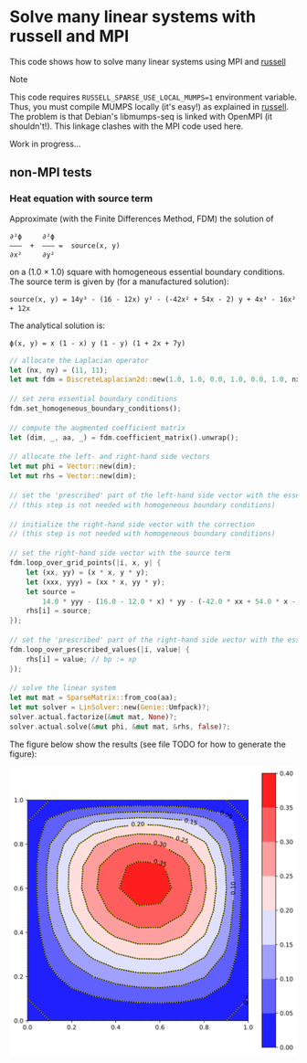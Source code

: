 # Solve many linear systems with russell and MPI

This code shows how to solve many linear systems using MPI and [russell](https://github.com/cpmech/russell/)

> [!NOTE]
> This code requires `RUSSELL_SPARSE_USE_LOCAL_MUMPS=1` environment variable. Thus, you must compile MUMPS locally (it's easy!) as explained in [russell](https://github.com/cpmech/russell/). The problem is that Debian's libmumps-seq is linked with OpenMPI (it shouldn't!). This linkage clashes with the MPI code used here.

Work in progress...

## non-MPI tests

### Heat equation with source term

Approximate (with the Finite Differences Method, FDM) the solution of

```text
∂²ϕ     ∂²ϕ
———  +  ——— =  source(x, y)
∂x²     ∂y²
```

on a (1.0 × 1.0) square with homogeneous essential boundary conditions. The source term is given by (for a manufactured solution):

```text
source(x, y) = 14y³ - (16 - 12x) y² - (-42x² + 54x - 2) y + 4x³ - 16x² + 12x
```

The analytical solution is:

```text
ϕ(x, y) = x (1 - x) y (1 - y) (1 + 2x + 7y)
```

```rust
// allocate the Laplacian operator
let (nx, ny) = (11, 11);
let mut fdm = DiscreteLaplacian2d::new(1.0, 1.0, 0.0, 1.0, 0.0, 1.0, nx, ny).unwrap();

// set zero essential boundary conditions
fdm.set_homogeneous_boundary_conditions();

// compute the augmented coefficient matrix
let (dim, _, aa, _) = fdm.coefficient_matrix().unwrap();

// allocate the left- and right-hand side vectors
let mut phi = Vector::new(dim);
let mut rhs = Vector::new(dim);

// set the 'prescribed' part of the left-hand side vector with the essential values
// (this step is not needed with homogeneous boundary conditions)

// initialize the right-hand side vector with the correction
// (this step is not needed with homogeneous boundary conditions)

// set the right-hand side vector with the source term
fdm.loop_over_grid_points(|i, x, y| {
    let (xx, yy) = (x * x, y * y);
    let (xxx, yyy) = (xx * x, yy * y);
    let source =
        14.0 * yyy - (16.0 - 12.0 * x) * yy - (-42.0 * xx + 54.0 * x - 2.0) * y + 4.0 * xxx - 16.0 * xx + 12.0 * x;
    rhs[i] = source;
});

// set the 'prescribed' part of the right-hand side vector with the essential values
fdm.loop_over_prescribed_values(|i, value| {
    rhs[i] = value; // bp := xp
});

// solve the linear system
let mut mat = SparseMatrix::from_coo(aa);
let mut solver = LinSolver::new(Genie::Umfpack)?;
solver.actual.factorize(&mut mat, None)?;
solver.actual.solve(&mut phi, &mut mat, &rhs, false)?;
```

The figure below show the results (see file TODO for how to generate the figure):

![Heat equation with source term](data/figures/test_heat_equation_source.svg)
